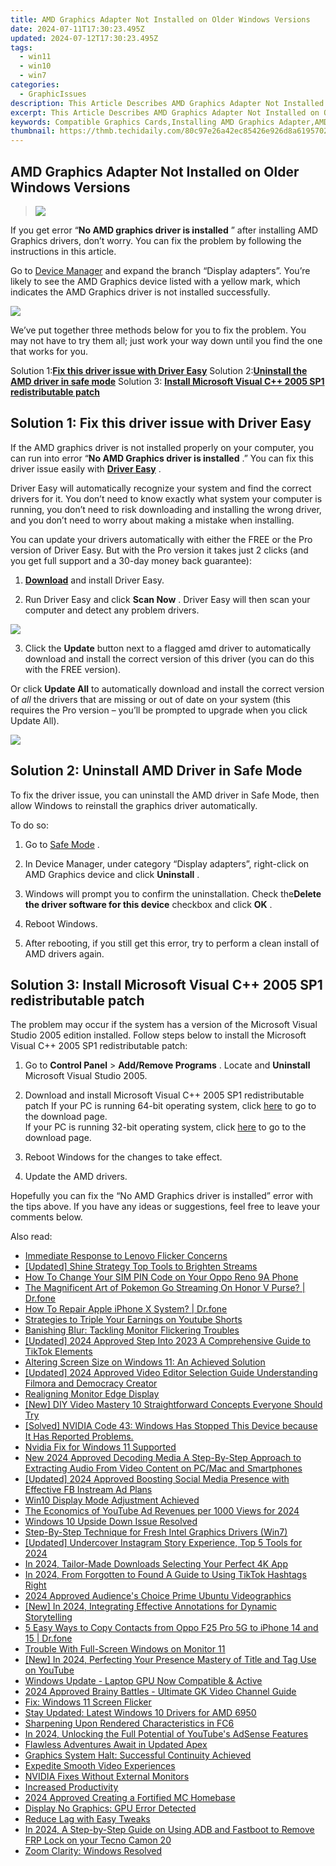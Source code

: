 ```yaml
---
title: AMD Graphics Adapter Not Installed on Older Windows Versions
date: 2024-07-11T17:30:23.495Z
updated: 2024-07-12T17:30:23.495Z
tags:
  - win11
  - win10
  - win7
categories:
  - GraphicIssues
description: This Article Describes AMD Graphics Adapter Not Installed on Older Windows Versions
excerpt: This Article Describes AMD Graphics Adapter Not Installed on Older Windows Versions
keywords: Compatible Graphics Cards,Installing AMD Graphics Adapter,AMD Graphics Driver Issues,Windows Compatibility with AMD GPUs,Solving Graphics Adapter Installation on Windows 7/Vista,Upgrading Older Systems with AMD Graphics Card,Troubleshooting Windows and AMD Graphic Setup
thumbnail: https://thmb.techidaily.com/80c97e26a42ec85426e926d8a619570205ae66ef3c841d342bad4a1013bf8d86.jpg
---
```


## AMD Graphics Adapter Not Installed on Older Windows Versions

> ![](https://images.drivereasy.com/wp-content/uploads/2018/11/img_5be141fc11128.jpg)

 If you get error “**No AMD graphics driver is installed** ” after installing AMD Graphics drivers, don’t worry. You can fix the problem by following the instructions in this article.

 Go to [Device Manager](https://tools.techidaily.com/drivereasy/download/) and expand the branch “Display adapters”. You’re likely to see the AMD Graphics device listed with a yellow mark, which indicates the AMD Graphics driver is not installed successfully.

![](https://images.drivereasy.com/wp-content/uploads/2018/11/img_5be142db9a4e7.jpg)

 We’ve put together three methods below for you to fix the problem. You may not have to try them all; just work your way down until you find the one that works for you.

 Solution 1:**[Fix this driver issue with Driver Easy](#s1)**
 Solution 2:**[Uninstall the AMD driver in safe mode](#s2)**
 Solution 3: **[Install Microsoft Visual C++ 2005 SP1 redistributable patch](#s3)**

## Solution 1: Fix this driver issue with Driver Easy

 If the AMD graphics driver is not installed properly on your computer, you can run into error “**No AMD Graphics driver is installed** .” You can fix this driver issue easily with **[Driver Easy](https://tools.techidaily.com/drivereasy/download/)**  .

 Driver Easy will automatically recognize your system and find the correct drivers for it. You don’t need to know exactly what system your computer is running, you don’t need to risk downloading and installing the wrong driver, and you don’t need to worry about making a mistake when installing.

 You can update your drivers automatically with either the FREE or the Pro version of Driver Easy. But with the Pro version it takes just 2 clicks (and you get full support and a 30-day money back guarantee):

 1) **[Download](https://tools.techidaily.com/drivereasy/download/)**   and install Driver Easy.

 2) Run Driver Easy and click **Scan Now** . Driver Easy will then scan your computer and detect any problem drivers.

![](https://images.drivereasy.com/wp-content/uploads/2022/06/de-scan-now-3.jpg)

 3) Click the **Update** button next to a flagged amd driver to automatically download and install the correct version of this driver (you can do this with the FREE version).

 Or click **Update All**  to automatically download and install the correct version of _all_   the drivers that are missing or out of date on your system (this requires the Pro version – you’ll be prompted to upgrade when you click Update All).

![](https://images.drivereasy.com/wp-content/uploads/2022/02/de-update-all-rtx-3080.jpg)

## **Solution 2: Uninstall AMD Driver in Safe Mode**

 To fix the driver issue, you can uninstall the AMD driver in Safe Mode, then allow Windows to reinstall the graphics driver automatically.

To do so:

 1) Go to [Safe Mode](https://tools.techidaily.com/drivereasy/download/) .

 2) In Device Manager, under category “Display adapters”, right-click on AMD Graphics device and click **Uninstall** .

 3) Windows will prompt you to confirm the uninstallation. Check the**Delete the driver software for this device** checkbox and click **OK** .

 4) Reboot Windows.

 5) After rebooting, if you still get this error, try to perform a clean install of AMD drivers again.

## Solution 3: Install Microsoft Visual C++ 2005 SP1 redistributable patch

 The problem may occur if the system has a version of the Microsoft Visual Studio 2005 edition installed. Follow steps below to install the Microsoft Visual C++ 2005 SP1 redistributable patch:

 1) Go to **Control Panel** \> **Add/Remove Programs** . Locate and **Uninstall**  Microsoft Visual Studio 2005.

 2) Download and install Microsoft Visual C++ 2005 SP1 redistributable patch
 If your PC is running 64-bit operating system, click [here](https://www.microsoft.com/en-sg/download/) to go to the download page.  
 If your PC is running 32-bit operating system, click [here](https://www.microsoft.com/en-sg/download/) to go to the download page.

 3) Reboot Windows for the changes to take effect.

 4) Update the AMD drivers.

 Hopefully you can fix the “No AMD Graphics driver is installed” error with the tips above. If you have any ideas or suggestions, feel free to leave your comments below.

<ins class="adsbygoogle"
     style="display:block"
     data-ad-format="autorelaxed"
     data-ad-client="ca-pub-7571918770474297"
     data-ad-slot="1223367746"></ins>



<ins class="adsbygoogle"
     style="display:block"
     data-ad-client="ca-pub-7571918770474297"
     data-ad-slot="8358498916"
     data-ad-format="auto"
     data-full-width-responsive="true"></ins>



<span class="atpl-alsoreadstyle">Also read:</span>
<div><ul>
<li><a href="https://graphic-issues.techidaily.com/immediate-response-to-lenovo-flicker-concerns/"><u>Immediate Response to Lenovo Flicker Concerns</u></a></li>
<li><a href="https://extra-guidance.techidaily.com/updated-shine-strategy-top-tools-to-brighten-streams/"><u>[Updated] Shine Strategy  Top Tools to Brighten Streams</u></a></li>
<li><a href="https://sim-unlock.techidaily.com/how-to-change-your-sim-pin-code-on-your-oppo-reno-9a-phone-by-drfone-android/"><u>How To Change Your SIM PIN Code on Your Oppo Reno 9A Phone</u></a></li>
<li><a href="https://pokemon-go-android.techidaily.com/the-magnificent-art-of-pokemon-go-streaming-on-honor-v-purse-drfone-by-drfone-virtual-android/"><u>The Magnificent Art of Pokemon Go Streaming On Honor V Purse? | Dr.fone</u></a></li>
<li><a href="https://techidaily.com/how-to-repair-apple-iphone-x-system-drfone-by-drfone-ios-system-repair-ios-system-repair/"><u>How To Repair Apple iPhone X System? | Dr.fone</u></a></li>
<li><a href="https://youtube-videos.techidaily.com/strategies-to-triple-your-earnings-on-youtube-shorts/"><u>Strategies to Triple Your Earnings on Youtube Shorts</u></a></li>
<li><a href="https://graphic-issues.techidaily.com/banishing-blur-tackling-monitor-flickering-troubles/"><u>Banishing Blur: Tackling Monitor Flickering Troubles</u></a></li>
<li><a href="https://tiktok-clips.techidaily.com/updated-2024-approved-step-into-2023-a-comprehensive-guide-to-tiktok-elements/"><u>[Updated] 2024 Approved  Step Into 2023  A Comprehensive Guide to TikTok Elements</u></a></li>
<li><a href="https://graphic-issues.techidaily.com/altering-screen-size-on-windows-11-an-achieved-solution/"><u>Altering Screen Size on Windows 11: An Achieved Solution</u></a></li>
<li><a href="https://screen-recording.techidaily.com/updated-2024-approved-video-editor-selection-guide-understanding-filmora-and-democracy-creator/"><u>[Updated] 2024 Approved  Video Editor Selection Guide  Understanding Filmora and Democracy Creator</u></a></li>
<li><a href="https://graphic-issues.techidaily.com/realigning-monitor-edge-display/"><u>Realigning Monitor Edge Display</u></a></li>
<li><a href="https://youtube-videos.techidaily.com/new-diy-video-mastery-10-straightforward-concepts-everyone-should-try/"><u>[New] DIY Video Mastery  10 Straightforward Concepts Everyone Should Try</u></a></li>
<li><a href="https://graphic-issues.techidaily.com/solved-nvidia-code-43-windows-has-stopped-this-device-because-it-has-reported-problems/"><u>[Solved] NVIDIA Code 43: Windows Has Stopped This Device because It Has Reported Problems.</u></a></li>
<li><a href="https://graphic-issues.techidaily.com/nvidia-fix-for-windows-11-supported/"><u>Nvidia Fix for Windows 11 Supported</u></a></li>
<li><a href="https://voice-adjusting.techidaily.com/new-2024-approved-decoding-media-a-step-by-step-approach-to-extracting-audio-from-video-content-on-pcmac-and-smartphones/"><u>New 2024 Approved Decoding Media A Step-By-Step Approach to Extracting Audio From Video Content on PC/Mac and Smartphones</u></a></li>
<li><a href="https://facebook-videos.techidaily.com/updated-2024-approved-boosting-social-media-presence-with-effective-fb-instream-ad-plans/"><u>[Updated] 2024 Approved  Boosting Social Media Presence with Effective FB Instream Ad Plans</u></a></li>
<li><a href="https://graphic-issues.techidaily.com/win10-display-mode-adjustment-achieved/"><u>Win10 Display Mode Adjustment Achieved</u></a></li>
<li><a href="https://facebook-video-share.techidaily.com/the-economics-of-youtube-ad-revenues-per-1000-views-for-2024/"><u>The Economics of YouTube  Ad Revenues per 1000 Views for 2024</u></a></li>
<li><a href="https://graphic-issues.techidaily.com/windows-10-upside-down-issue-resolved/"><u>Windows 10 Upside Down Issue Resolved</u></a></li>
<li><a href="https://graphic-issues.techidaily.com/step-by-step-technique-for-fresh-intel-graphics-drivers-win7/"><u>Step-By-Step Technique for Fresh Intel Graphics Drivers (Win7)</u></a></li>
<li><a href="https://instagram-video-recordings.techidaily.com/updated-undercover-instagram-story-experience-top-5-tools-for-2024/"><u>[Updated] Undercover Instagram Story Experience, Top 5 Tools for 2024</u></a></li>
<li><a href="https://some-skills.techidaily.com/in-2024-tailor-made-downloads-selecting-your-perfect-4k-app/"><u>In 2024, Tailor-Made Downloads  Selecting Your Perfect 4K App</u></a></li>
<li><a href="https://tiktok-clips.techidaily.com/in-2024-from-forgotten-to-found-a-guide-to-using-tiktok-hashtags-right/"><u>In 2024, From Forgotten to Found  A Guide to Using TikTok Hashtags Right</u></a></li>
<li><a href="https://remote-screen-capture.techidaily.com/2024-approved-audiences-choice-prime-ubuntu-videographics/"><u>2024 Approved  Audience's Choice  Prime Ubuntu Videographics</u></a></li>
<li><a href="https://visual-screen-recording.techidaily.com/new-in-2024-integrating-effective-annotations-for-dynamic-storytelling/"><u>[New] In 2024, Integrating Effective Annotations for Dynamic Storytelling</u></a></li>
<li><a href="https://blog-min.techidaily.com/5-easy-ways-to-copy-contacts-from-oppo-f25-pro-5g-to-iphone-14-and-15-drfone-by-drfone-transfer-from-android-transfer-from-android/"><u>5 Easy Ways to Copy Contacts from Oppo F25 Pro 5G to iPhone 14 and 15 | Dr.fone</u></a></li>
<li><a href="https://graphic-issues.techidaily.com/trouble-with-full-screen-windows-on-monitor-11/"><u>Trouble With Full-Screen Windows on Monitor 11</u></a></li>
<li><a href="https://youtube-web.techidaily.com/n-2024-perfecting-your-presence-mastery-of-title-and-tag-use-on-youtube/"><u>[New] In 2024, Perfecting Your Presence  Mastery of Title and Tag Use on YouTube</u></a></li>
<li><a href="https://graphic-issues.techidaily.com/windows-update-laptop-gpu-now-compatible-and-active/"><u>Windows Update - Laptop GPU Now Compatible & Active</u></a></li>
<li><a href="https://fox-cloud.techidaily.com/2024-approved-brainy-battles-ultimate-gk-video-channel-guide/"><u>2024 Approved  Brainy Battles - Ultimate GK Video Channel Guide</u></a></li>
<li><a href="https://graphic-issues.techidaily.com/fix-windows-11-screen-flicker/"><u>Fix: Windows 11 Screen Flicker</u></a></li>
<li><a href="https://graphic-issues.techidaily.com/stay-updated-latest-windows-10-drivers-for-amd-6950/"><u>Stay Updated: Latest Windows 10 Drivers for AMD 6950</u></a></li>
<li><a href="https://graphic-issues.techidaily.com/sharpening-upon-rendered-characteristics-in-fc6/"><u>Sharpening Upon Rendered Characteristics in FC6</u></a></li>
<li><a href="https://youtube-stream.techidaily.com/in-2024-unlocking-the-full-potential-of-youtubes-adsense-features/"><u>In 2024, Unlocking the Full Potential of YouTube's AdSense Features</u></a></li>
<li><a href="https://graphic-issues.techidaily.com/flawless-adventures-await-in-updated-apex/"><u>Flawless Adventures Await in Updated Apex</u></a></li>
<li><a href="https://graphic-issues.techidaily.com/graphics-system-halt-successful-continuity-achieved/"><u>Graphics System Halt: Successful Continuity Achieved</u></a></li>
<li><a href="https://graphic-issues.techidaily.com/expedite-smooth-video-experiences/"><u>Expedite Smooth Video Experiences</u></a></li>
<li><a href="https://graphic-issues.techidaily.com/nvidia-fixes-without-external-monitors/"><u>NVIDIA Fixes Without External Monitors</u></a></li>
<li><a href="https://graphic-issues.techidaily.com/increased-productivity/"><u>Increased Productivity</u></a></li>
<li><a href="https://screen-mirroring-recording.techidaily.com/2024-approved-creating-a-fortified-mc-homebase/"><u>2024 Approved  Creating a Fortified MC Homebase</u></a></li>
<li><a href="https://graphic-issues.techidaily.com/display-no-graphics-gpu-error-detected/"><u>Display No Graphics: GPU Error Detected</u></a></li>
<li><a href="https://graphic-issues.techidaily.com/reduce-lag-with-easy-tweaks/"><u>Reduce Lag with Easy Tweaks</u></a></li>
<li><a href="https://bypass-frp.techidaily.com/in-2024-a-step-by-step-guide-on-using-adb-and-fastboot-to-remove-frp-lock-on-your-tecno-camon-20-by-drfone-android/"><u>In 2024, A Step-by-Step Guide on Using ADB and Fastboot to Remove FRP Lock on your Tecno Camon 20</u></a></li>
<li><a href="https://graphic-issues.techidaily.com/zoom-clarity-windows-resolved/"><u>Zoom Clarity: Windows Resolved</u></a></li>
</ul></div>
